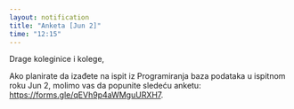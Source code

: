 ```yaml
---
layout: notification
title: "Anketa [Jun 2]"
time: "12:15"
---
```


Drage koleginice i kolege,

Ako planirate da izađete na ispit iz Programiranja baza podataka u ispitnom roku Jun 2, molimo vas da popunite sledeću anketu:
https://forms.gle/qEVh9p4aWMguURXH7.

